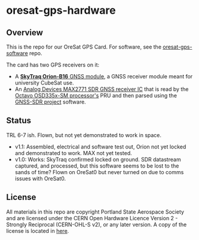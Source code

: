 # oresat-gps-hardware 

## Overview

This is the repo for our OreSat GPS Card. For software, see the [oresat-gps-software](https://github.com/oresat/oresat-gps-software) repo.

The card has two GPS receivers on it:

* A [**SkyTraq Orion-B16** GNSS module](https://navspark.mybigcommerce.com/12mm-x-16mm-gnss-receiver-module-for-leo-applications/), a GNSS receiver module meant for university CubeSat use.
* An [Analog Devices MAX2771 SDR GNSS receiver IC](https://www.analog.com/en/products/max2771.html) that is read by the [Octavo OSD335x-SM processor's](https://octavosystems.com/octavo_products/osd335x-sm/) PRU and then parsed using the [GNSS-SDR project](https://gnss-sdr.org/) software.

## Status

TRL 6-7 ish. Flown, but not yet demonstrated to work in space.

* v1.1: Assembled, electrical and software test out, Orion not yet locked and demonstrated to work. MAX not yet tested.
* v1.0: Works: SkyTraq confirmed locked on ground. SDR datastream captured, and processed, but this software seems to be lost to the sands of time? Flown on OreSat0 but never turned on due to comms issues with OreSat0.

## License

All materials in this repo are copyright Portland State Aerospace Society and are licensed under the CERN Open Hardware Licence Version 2 -
Strongly Reciprocal (CERN-OHL-S v2), or any later version. A copy of the license is located in [here](LICENSE.md).
